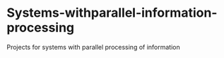 # Systems-withparallel-information-processing
Projects for systems with parallel processing of information
